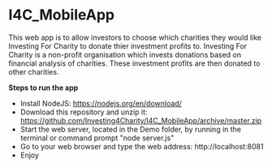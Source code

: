 # I4C_MobileApp
This web app is to allow investors to choose which charities they would like Investing For Charity to donate thier investment profits to. Investing For Charity is a non-profit organisation which invests donations based on financial analysis of charities. These investment profits are then donated to other charities.

**Steps to run the app**
* Install NodeJS: https://nodejs.org/en/download/
* Download this repository and unzip it: https://github.com/Investing4Charity/I4C_MobileApp/archive/master.zip
* Start the web server, located in the Demo folder, by running in the terminal or command prompt "node server.js"
* Go to your web browser and type the web address: http://localhost:8081
* Enjoy
